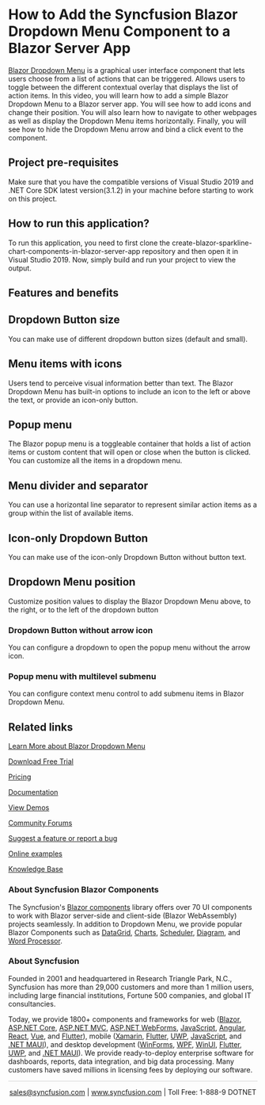 # How to Add the Syncfusion Blazor Dropdown Menu Component to a Blazor Server App   

[Blazor Dropdown Menu](https://www.syncfusion.com/blazor-components/blazor-dropdown-menu?utm_source=github&utm_medium=listing&utm_campaign=blazor-dropdown-menu-github-samples) is a graphical user interface component that lets users choose from a list of actions that can be triggered. Allows users to toggle between the different contextual overlay that displays the list of action items. In this video, you will learn how to add a simple Blazor Dropdown Menu to a Blazor server app. You will see how to add icons and change their position. You will also learn how to navigate to other webpages as well as display the Dropdown Menu items horizontally. Finally, you will see how to hide the Dropdown Menu arrow and bind a click event to the component.

## Project pre-requisites
Make sure that you have the compatible versions of Visual Studio 2019 and .NET Core SDK latest version(3.1.2) in your machine before starting to work on this project.

## How to run this application?
To run this application, you need to first clone the create-blazor-sparkline-chart-components-in-blazor-server-app repository and then open it in Visual Studio 2019. Now, simply build and run your project to view the output.

## Features and benefits

## Dropdown Button size

You can make use of different dropdown button sizes (default and small).

## Menu items with icons

Users tend to perceive visual information better than text. The Blazor Dropdown Menu has built-in options to include an icon to the left or above the text, or provide an icon-only button.

## Popup menu

The Blazor popup menu is a toggleable container that holds a list of action items or custom content that will open or close when the button is clicked. You can customize all the items in a dropdown menu.

## Menu divider and separator

You can use a horizontal line separator to represent similar action items as a group within the list of available items.

## Icon-only Dropdown Button

You can make use of the icon-only Dropdown Button without button text.

## Dropdown Menu position

Customize position values to display the Blazor Dropdown Menu above, to the right, or to the left of the dropdown button

### Dropdown Button without arrow icon

You can configure a dropdown to open the popup menu without the arrow icon.

### Popup menu with multilevel submenu

You can configure context menu control to add submenu items in Blazor Dropdown Menu.

## Related links
[Learn More about Blazor Dropdown Menu](https://www.syncfusion.com/blazor-components/blazor-dropdown-menu?utm_source=github&utm_medium=listing&utm_campaign=blazor-dropdown-menu-github-samples)

[Download Free Trial](https://www.syncfusion.com/downloads/blazor?utm_source=github&utm_medium=listing&utm_campaign=blazor-dropdown-menu-github-samples)

[Pricing](https://www.syncfusion.com/sales/products/blazor?utm_source=github&utm_medium=listing&utm_campaign=blazor-dropdown-menu-github-samples)

[Documentation](https://blazor.syncfusion.com/documentation/drop-down-menu/getting-started?utm_source=github&utm_medium=listing&utm_campaign=blazor-dropdown-menu-github-samples)

[View Demos](https://github.com/SyncfusionExamples/create-blazor-dropdown-menu-in-blazor-server-app.git?utm_source=github&utm_medium=listing&utm_campaign=blazor-dropdown-menu-github-samples)

[Community Forums](https://www.syncfusion.com/forums/blazor-components?utm_source=github&utm_medium=listing&utm_campaign=blazor-dropdown-menu-github-samples)

[Suggest a feature or report a bug](https://www.syncfusion.com/feedback/blazor-components?utm_source=github&utm_medium=listing&utm_campaign=blazor-dropdown-menu-github-samples)

[Online examples](https://blazor.syncfusion.com/demos/buttons/dropdown-menu?utm_source=github&utm_medium=listing&utm_campaign=blazor-dropdown-menu-github-samples)

[Knowledge Base](https://www.syncfusion.com/kb/blazor-components?utm_source=github&utm_medium=listing&utm_campaign=blazor-dropdown-menu-github-samples)

### About Syncfusion Blazor Components
The Syncfusion's [Blazor components](https://www.syncfusion.com/blazor-components?utm_source=github&utm_medium=listing&utm_campaign=blazor-dropdown-menu-github-samples) library offers over 70 UI components to work with Blazor server-side and client-side (Blazor WebAssembly) projects seamlessly. In addition to Dropdown Menu, we provide popular Blazor Components such as [DataGrid](https://www.syncfusion.com/blazor-components/blazor-datagrid?utm_source=github&utm_medium=listing&utm_campaign=blazor-dropdown-menu-github-samples), [Charts](https://www.syncfusion.com/blazor-components/blazor-charts?utm_source=github&utm_medium=listing&utm_campaign=blazor-dropdown-menu-github-samples), [Scheduler](https://www.syncfusion.com/blazor-components/blazor-scheduler?utm_source=github&utm_medium=listing&utm_campaign=blazor-dropdown-menu-github-samples), [Diagram](https://www.syncfusion.com/blazor-components/blazor-diagram?utm_source=github&utm_medium=listing&utm_campaign=blazor-dropdown-menu-github-samples), and [Word Processor](https://www.syncfusion.com/blazor-components/blazor-word-processor?utm_source=github&utm_medium=listing&utm_campaign=blazor-dropdown-menu-github-samples).

### About Syncfusion

Founded in 2001 and headquartered in Research Triangle Park, N.C., Syncfusion has more than 29,000 customers and more than 1 million users, including large financial institutions, Fortune 500 companies, and global IT consultancies.
 
Today, we provide 1800+ components and frameworks for web ([Blazor](https://www.syncfusion.com/blazor-components?utm_source=github&utm_medium=listing&utm_campaign=blazor-dropdown-menu-github-samples), [ASP.NET Core](https://www.syncfusion.com/aspnet-core-ui-controls?utm_source=github&utm_medium=listing&utm_campaign=blazor-dropdown-menu-github-samples), [ASP.NET MVC](https://www.syncfusion.com/aspnet-mvc-ui-controls?utm_source=github&utm_medium=listing&utm_campaign=blazor-dropdown-menu-github-samples), [ASP.NET WebForms](https://www.syncfusion.com/jquery/aspnet-webforms-ui-controls?utm_source=github&utm_medium=listing&utm_campaign=blazor-dropdown-menu-github-samples), [JavaScript](https://www.syncfusion.com/javascript-ui-controls?utm_source=github&utm_medium=listing&utm_campaign=blazor-dropdown-menu-github-samples), [Angular](https://www.syncfusion.com/angular-components?utm_source=github&utm_medium=listing&utm_campaign=blazor-dropdown-menu-github-samples), [React](https://www.syncfusion.com/react-components?utm_source=github&utm_medium=listing&utm_campaign=blazor-dropdown-menu-github-samples), [Vue](https://www.syncfusion.com/vue-components?utm_source=github&utm_medium=listing&utm_campaign=blazor-dropdown-menu-github-samples), and [Flutter](https://www.syncfusion.com/flutter-widgets?utm_source=github&utm_medium=listing&utm_campaign=blazor-dropdown-menu-github-samples)), mobile ([Xamarin](https://www.syncfusion.com/xamarin-ui-controls?utm_source=github&utm_medium=listing&utm_campaign=blazor-dropdown-menu-github-samples), [Flutter](https://www.syncfusion.com/flutter-widgets?utm_source=github&utm_medium=listing&utm_campaign=blazor-dropdown-menu-github-samples), [UWP](https://www.syncfusion.com/uwp-ui-controls?utm_source=github&utm_medium=listing&utm_campaign=blazor-dropdown-menu-github-samples), [JavaScript](https://www.syncfusion.com/javascript-ui-controls?utm_source=github&utm_medium=listing&utm_campaign=blazor-dropdown-menu-github-samples), and [.NET MAUI](https://www.syncfusion.com/maui-controls?utm_source=github&utm_medium=listing&utm_campaign=blazor-dropdown-menu-github-samples)), and desktop development ([WinForms](https://www.syncfusion.com/winforms-ui-controls?utm_source=github&utm_medium=listing&utm_campaign=blazor-dropdown-menu-github-samples), [WPF](https://www.syncfusion.com/wpf-controls?utm_source=github&utm_medium=listing&utm_campaign=blazor-dropdown-menu-github-samples), [WinUI](https://www.syncfusion.com/winui-controls?utm_source=github&utm_medium=listing&utm_campaign=blazor-dropdown-menu-github-samples), [Flutter](https://www.syncfusion.com/flutter-widgets?utm_source=github&utm_medium=listing&utm_campaign=blazor-dropdown-menu-github-samples), [UWP](https://www.syncfusion.com/uwp-ui-controls?utm_source=github&utm_medium=listing&utm_campaign=blazor-dropdown-menu-github-samples), and [.NET MAUI](https://www.syncfusion.com/maui-controls?utm_source=github&utm_medium=listing&utm_campaign=blazor-dropdown-menu-github-samples)). We provide ready-to-deploy enterprise software for dashboards, reports, data integration, and big data processing. Many customers have saved millions in licensing fees by deploying our software.

<hr style="height:0.3px;border:none;color:lightgrey;background-color:lightgrey;" />

<p align="center">
<a href="mailto:sales@syncfusion.com?Subject=Syncfusion Blazor Dropdown Menu - GitHub" target="_top">sales@syncfusion.com</a> | <a href="https://www.syncfusion.com?utm_source=github&utm_medium=listing&utm_campaign=blazor-dropdown-menu-github-samples">www.syncfusion.com</a> | Toll Free: 1-888-9 DOTNET <br>
</p>
